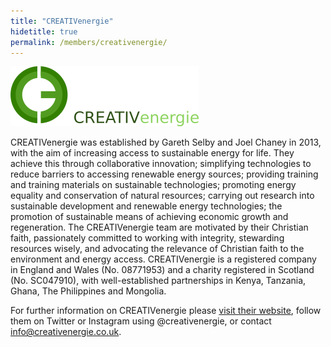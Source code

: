 ```yaml
---
title: "CREATIVenergie"
hidetitle: true
permalink: /members/creativenergie/
---
```


![CREATIVenergie](/images/logo_creativenergie.png)

CREATIVenergie was established by Gareth Selby and Joel Chaney in 2013, with the aim of increasing access to sustainable energy for life. They achieve this through collaborative innovation; simplifying technologies to reduce barriers to accessing renewable energy sources; providing training and training materials on sustainable technologies; promoting energy equality and conservation of natural resources; carrying out research into sustainable development and renewable energy technologies; the promotion of sustainable means of achieving economic growth and regeneration. The CREATIVenergie team are motivated by their Christian faith, passionately committed to working with integrity, stewarding resources wisely, and advocating the relevance of Christian faith to the environment and energy access. CREATIVenergie is a registered company in England and Wales (No. 08771953) and a charity registered in Scotland (No. SC047910), with well-established partnerships in Kenya, Tanzania, Ghana, The Philippines and Mongolia.

<!--
CREATIVenergie is a Founding Member of the Open Energy Access Alliance, officially joining on DATE. The hardware products for the energy access sector that they have made available through the OEAA are:

1. CREATIVenergie Expanding Bag Biogas Digester
2. Solar Light Exchange Charging Hub

The CREATIVenergie team co-founded Connected Energy Technologies Ltd., having been the lead partner in a consortium that created the Smart Biogas Network. Two products originating from the consortium are now open source and shared through the OEAA:

1. Smart Biogas Network LORA Monitoring Node
2. Smart Biogas Network GSM Monitoring Micro-Hub
-->

For further information on CREATIVenergie please [visit their website](https://creativenergie.co.uk), follow them on Twitter or Instagram using @creativenergie, or contact info@creativenergie.co.uk.
